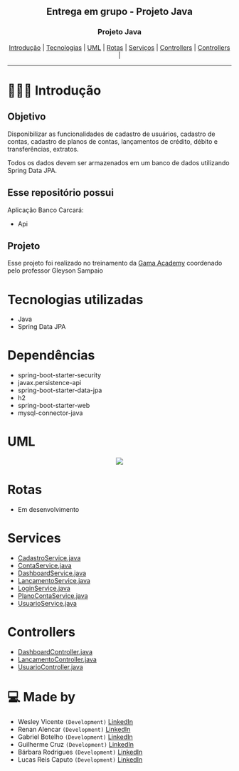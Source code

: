 <div align="center">

  
  <h2> Entrega em grupo - Projeto Java</h2>
</div>

<div align="center">
  <h3>Projeto Java</h3>
  <a href="#-Introduction">Introdução</a> |
  <a href="#Tecnologias">Tecnologias</a> |
   <a href="#-Uml-used">UML</a> |
  <a href="#-Routes-used">Rotas</a> |
  <a href="#-Services-used">Serviços</a> |
  <a href="#-Routes-used">Controllers</a> |
    <a href="#-Dependecias-used">Controllers</a> |
</div>

---

# 👨🏻‍💻 Introdução

## Objetivo
Disponibilizar as funcionalidades de cadastro de usuários, cadastro de contas, cadastro de planos de contas, lançamentos de crédito, débito e transferências, extratos. 

Todos os dados devem ser armazenados em um banco de dados utilizando Spring Data JPA.



## Esse repositório possui

Aplicação Banco Carcará:

- Api 


## Projeto

Esse projeto foi realizado no treinamento da [Gama Academy](https://www.gama.academy/) coordenado pelo professor Gleyson Sampaio

# Tecnologias utilizadas

- Java
- Spring Data JPA

# Dependências
- spring-boot-starter-security
- javax.persistence-api
- spring-boot-starter-data-jpa
- h2
- spring-boot-starter-web
- mysql-connector-java

# UML
<div align="center">
  <img  src="https://i.imgur.com/qtFhgTf.png"/>
  

</div>

# Rotas

- Em desenvolvimento

# Services

- [CadastroService.java](https://github.com/GabrielBotelhoGit/GrupoCarcara-Api/blob/main/src/main/java/academy/gama/desafio/service/CadastroService.java)
- [ContaService.java](https://github.com/GabrielBotelhoGit/GrupoCarcara-Api/blob/main/src/main/java/academy/gama/desafio/service/ContaService.java)
- [DashboardService.java](https://github.com/GabrielBotelhoGit/GrupoCarcara-Api/blob/main/src/main/java/academy/gama/desafio/service/DashboardService.java)
- [LancamentoService.java](https://github.com/GabrielBotelhoGit/GrupoCarcara-Api/blob/main/src/main/java/academy/gama/desafio/service/LancamentoService.java)
- [LoginService.java](https://github.com/GabrielBotelhoGit/GrupoCarcara-Api/blob/main/src/main/java/academy/gama/desafio/service/LoginService.java)
- [PlanoContaService.java](https://github.com/GabrielBotelhoGit/GrupoCarcara-Api/blob/main/src/main/java/academy/gama/desafio/service/PlanoContaService.java)
- [UsuarioService.java](https://github.com/GabrielBotelhoGit/GrupoCarcara-Api/blob/main/src/main/java/academy/gama/desafio/service/UsuarioService.java)

# Controllers

- [DashboardController.java](https://github.com/GabrielBotelhoGit/GrupoCarcara-Api/blob/main/src/main/java/academy/gama/desafio/controller/DashboardController.java)
- [LancamentoController.java](https://github.com/GabrielBotelhoGit/GrupoCarcara-Api/blob/main/src/main/java/academy/gama/desafio/controller/LancamentoController.java)
- [UsuarioController.java](https://github.com/GabrielBotelhoGit/GrupoCarcara-Api/blob/main/src/main/java/academy/gama/desafio/controller/UsuarioController.java)



# 💻 Made by
- Wesley Vicente `(Development)`  [LinkedIn](https://www.linkedin.com/in/wesleyvicen/)
- Renan Alencar `(Development)`  [LinkedIn](https://www.linkedin.com/in/renancostaalencar/)
- Gabriel Botelho `(Development)`  [LinkedIn](https://www.linkedin.com/in/gabriel-carreiras-botelho-867158151/)
- Guilherme Cruz `(Development)`  [LinkedIn](https://www.linkedin.com/in/guilherme-p-cruz/)
- Bárbara Rodrigues `(Development)`  [LinkedIn](https://www.linkedin.com/in/b%C3%A1rbara-rodrigues-49924697/)
- Lucas Reis Caputo `(Development)`  [LinkedIn](https://www.linkedin.com/in/lucascaputo/)
